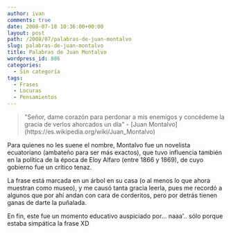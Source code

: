 ```yaml
---
author: ivan
comments: true
date: 2008-07-18 10:36:00+00:00
layout: post
path: /2008/07/palabras-de-juan-montalvo
slug: palabras-de-juan-montalvo
title: Palabras de Juan Montalvo
wordpress_id: 886
categories:
  - Sin categoría
tags:
  - Frases
  - Locuras
  - Pensamientos
---
```


<blockquote>"Señor, dame corazón para perdonar a mis enemigos y concédeme la gracia de verlos ahorcados un día" - [Juan Montalvo](https://es.wikipedia.org/wiki/Juan_Montalvo)</blockquote>

<blockquote></blockquote>

Para quienes no les suene el nombre, Montalvo fue un novelista ecuatoriano (ambateño para ser más exactos), que tuvo influencia también en la política de la época de Eloy Alfaro (entre 1866 y 1869), de cuyo gobierno fue un crítico tenaz.

La frase está marcada en un árbol en su casa (o al menos lo que ahora muestran como museo), y me causó tanta gracia leerla, pues me recordó a algunos que por ahí andan con cara de corderitos, pero por detrás tienen ganas de darte la puñalada.

En fin, este fue un momento educativo auspiciado por... naaa'.. sólo porque estaba simpática la frase XD
